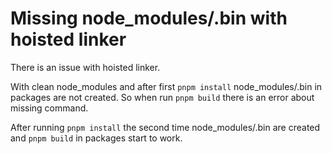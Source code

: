 # Missing node_modules/.bin with hoisted linker

There is an issue with hoisted linker.

With clean node_modules and after first `pnpm install` node_modules/.bin in packages are not created.
So when run `pnpm build` there is an error about missing command.

After running `pnpm install` the second time node_modules/.bin are created and `pnpm build` in packages start to work.
